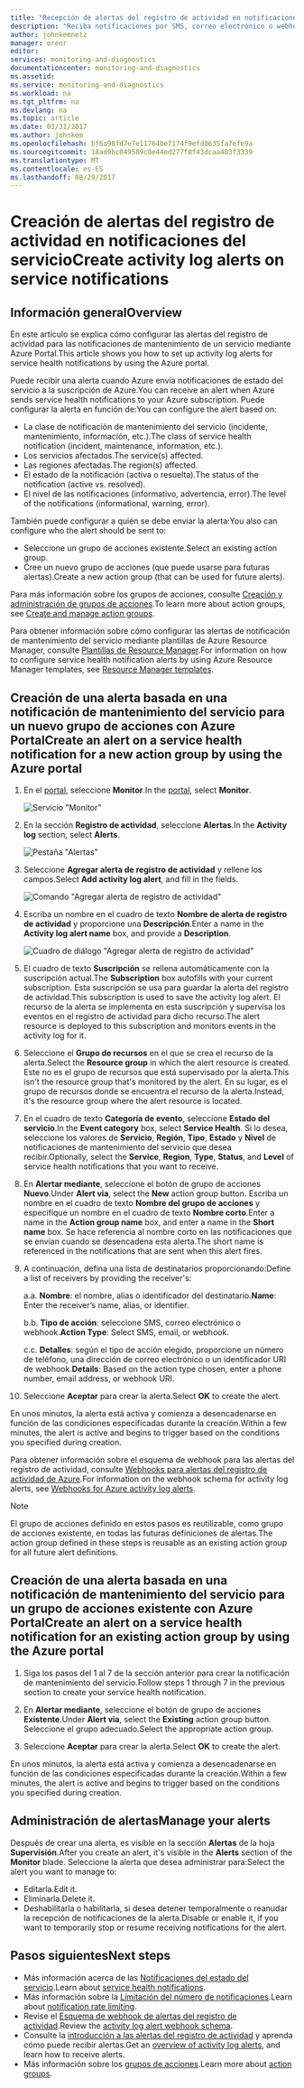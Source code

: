 ```yaml
---
title: "Recepción de alertas del registro de actividad en notificaciones del servicio | Microsoft Docs"
description: "Reciba notificaciones por SMS, correo electrónico o webhook cuando se produzcan eventos en el servicio de Azure."
author: johnkemnetz
manager: orenr
editor: 
services: monitoring-and-diagnostics
documentationcenter: monitoring-and-diagnostics
ms.assetid: 
ms.service: monitoring-and-diagnostics
ms.workload: na
ms.tgt_pltfrm: na
ms.devlang: na
ms.topic: article
ms.date: 03/31/2017
ms.author: johnkem
ms.openlocfilehash: bf6a98fd7e7e11764bef174f9efd0635fa7efe9a
ms.sourcegitcommit: 18ad9bc049589c8e44ed277f8f43dcaa483f3339
ms.translationtype: MT
ms.contentlocale: es-ES
ms.lasthandoff: 08/29/2017
---
```

# <a name="create-activity-log-alerts-on-service-notifications"></a><span data-ttu-id="46798-103">Creación de alertas del registro de actividad en notificaciones del servicio</span><span class="sxs-lookup"><span data-stu-id="46798-103">Create activity log alerts on service notifications</span></span>
## <a name="overview"></a><span data-ttu-id="46798-104">Información general</span><span class="sxs-lookup"><span data-stu-id="46798-104">Overview</span></span>
<span data-ttu-id="46798-105">En este artículo se explica cómo configurar las alertas del registro de actividad para las notificaciones de mantenimiento de un servicio mediante Azure Portal.</span><span class="sxs-lookup"><span data-stu-id="46798-105">This article shows you how to set up activity log alerts for service health notifications by using the Azure portal.</span></span>  

<span data-ttu-id="46798-106">Puede recibir una alerta cuando Azure envía notificaciones de estado del servicio a la suscripción de Azure.</span><span class="sxs-lookup"><span data-stu-id="46798-106">You can receive an alert when Azure sends service health notifications to your Azure subscription.</span></span> <span data-ttu-id="46798-107">Puede configurar la alerta en función de:</span><span class="sxs-lookup"><span data-stu-id="46798-107">You can configure the alert based on:</span></span>

- <span data-ttu-id="46798-108">La clase de notificación de mantenimiento del servicio (incidente, mantenimiento, información, etc.).</span><span class="sxs-lookup"><span data-stu-id="46798-108">The class of service health notification (incident, maintenance, information, etc.).</span></span>
- <span data-ttu-id="46798-109">Los servicios afectados.</span><span class="sxs-lookup"><span data-stu-id="46798-109">The service(s) affected.</span></span>
- <span data-ttu-id="46798-110">Las regiones afectadas.</span><span class="sxs-lookup"><span data-stu-id="46798-110">The region(s) affected.</span></span>
- <span data-ttu-id="46798-111">El estado de la notificación (activa o resuelta).</span><span class="sxs-lookup"><span data-stu-id="46798-111">The status of the notification (active vs. resolved).</span></span>
- <span data-ttu-id="46798-112">El nivel de las notificaciones (informativo, advertencia, error).</span><span class="sxs-lookup"><span data-stu-id="46798-112">The level of the notifications (informational, warning, error).</span></span>

<span data-ttu-id="46798-113">También puede configurar a quién se debe enviar la alerta:</span><span class="sxs-lookup"><span data-stu-id="46798-113">You also can configure who the alert should be sent to:</span></span>

- <span data-ttu-id="46798-114">Seleccione un grupo de acciones existente.</span><span class="sxs-lookup"><span data-stu-id="46798-114">Select an existing action group.</span></span>
- <span data-ttu-id="46798-115">Cree un nuevo grupo de acciones (que puede usarse para futuras alertas).</span><span class="sxs-lookup"><span data-stu-id="46798-115">Create a new action group (that can be used for future alerts).</span></span>

<span data-ttu-id="46798-116">Para más información sobre los grupos de acciones, consulte [Creación y administración de grupos de acciones](monitoring-action-groups.md).</span><span class="sxs-lookup"><span data-stu-id="46798-116">To learn more about action groups, see [Create and manage action groups](monitoring-action-groups.md).</span></span>

<span data-ttu-id="46798-117">Para obtener información sobre cómo configurar las alertas de notificación de mantenimiento del servicio mediante plantillas de Azure Resource Manager, consulte [Plantillas de Resource Manager](monitoring-create-activity-log-alerts-with-resource-manager-template.md).</span><span class="sxs-lookup"><span data-stu-id="46798-117">For information on how to configure service health notification alerts by using Azure Resource Manager templates, see [Resource Manager templates](monitoring-create-activity-log-alerts-with-resource-manager-template.md).</span></span>

## <a name="create-an-alert-on-a-service-health-notification-for-a-new-action-group-by-using-the-azure-portal"></a><span data-ttu-id="46798-118">Creación de una alerta basada en una notificación de mantenimiento del servicio para un nuevo grupo de acciones con Azure Portal</span><span class="sxs-lookup"><span data-stu-id="46798-118">Create an alert on a service health notification for a new action group by using the Azure portal</span></span>
1. <span data-ttu-id="46798-119">En el [portal](https://portal.azure.com), seleccione **Monitor**.</span><span class="sxs-lookup"><span data-stu-id="46798-119">In the [portal](https://portal.azure.com), select **Monitor**.</span></span>

    ![Servicio "Monitor"](./media/monitoring-activity-log-alerts-on-service-notifications/home-monitor.png)

2. <span data-ttu-id="46798-121">En la sección **Registro de actividad**, seleccione **Alertas**.</span><span class="sxs-lookup"><span data-stu-id="46798-121">In the **Activity log** section, select **Alerts**.</span></span>

    ![Pestaña "Alertas"](./media/monitoring-activity-log-alerts-on-service-notifications/alerts-blades.png)

3. <span data-ttu-id="46798-123">Seleccione **Agregar alerta de registro de actividad** y rellene los campos.</span><span class="sxs-lookup"><span data-stu-id="46798-123">Select **Add activity log alert**, and fill in the fields.</span></span>

    ![Comando "Agregar alerta de registro de actividad"](./media/monitoring-activity-log-alerts-on-service-notifications/add-activity-log-alert.png)

4. <span data-ttu-id="46798-125">Escriba un nombre en el cuadro de texto **Nombre de alerta de registro de actividad** y proporcione una **Descripción**.</span><span class="sxs-lookup"><span data-stu-id="46798-125">Enter a name in the **Activity log alert name** box, and provide a **Description**.</span></span>

    ![Cuadro de diálogo "Agregar alerta de registro de actividad"](./media/monitoring-activity-log-alerts-on-service-notifications/activity-log-alert-service-notification-new-action-group.png)

5. <span data-ttu-id="46798-127">El cuadro de texto **Suscripción** se rellena automáticamente con la suscripción actual.</span><span class="sxs-lookup"><span data-stu-id="46798-127">The **Subscription** box autofills with your current subscription.</span></span> <span data-ttu-id="46798-128">Esta suscripción se usa para guardar la alerta del registro de actividad.</span><span class="sxs-lookup"><span data-stu-id="46798-128">This subscription is used to save the activity log alert.</span></span> <span data-ttu-id="46798-129">El recurso de la alerta se implementa en esta suscripción y supervisa los eventos en el registro de actividad para dicho recurso.</span><span class="sxs-lookup"><span data-stu-id="46798-129">The alert resource is deployed to this subscription and monitors events in the activity log for it.</span></span>

6. <span data-ttu-id="46798-130">Seleccione el **Grupo de recursos** en el que se crea el recurso de la alerta.</span><span class="sxs-lookup"><span data-stu-id="46798-130">Select the **Resource group** in which the alert resource is created.</span></span> <span data-ttu-id="46798-131">Este no es el grupo de recursos que está supervisado por la alerta.</span><span class="sxs-lookup"><span data-stu-id="46798-131">This isn't the resource group that's monitored by the alert.</span></span> <span data-ttu-id="46798-132">En su lugar, es el grupo de recursos donde se encuentra el recurso de la alerta.</span><span class="sxs-lookup"><span data-stu-id="46798-132">Instead, it's the resource group where the alert resource is located.</span></span>

7. <span data-ttu-id="46798-133">En el cuadro de texto **Categoría de evento**, seleccione **Estado del servicio**.</span><span class="sxs-lookup"><span data-stu-id="46798-133">In the **Event category** box, select **Service Health**.</span></span> <span data-ttu-id="46798-134">Si lo desea, seleccione los valores de **Servicio**, **Región**, **Tipo**, **Estado** y **Nivel** de notificaciones de mantenimiento del servicio que desea recibir.</span><span class="sxs-lookup"><span data-stu-id="46798-134">Optionally, select the **Service**, **Region**, **Type**, **Status**, and **Level** of service health notifications that you want to receive.</span></span>

8. <span data-ttu-id="46798-135">En **Alertar mediante**, seleccione el botón de grupo de acciones **Nuevo**.</span><span class="sxs-lookup"><span data-stu-id="46798-135">Under **Alert via**, select the **New** action group button.</span></span> <span data-ttu-id="46798-136">Escriba un nombre en el cuadro de texto **Nombre del grupo de acciones** y especifique un nombre en el cuadro de texto **Nombre corto**.</span><span class="sxs-lookup"><span data-stu-id="46798-136">Enter a name in the **Action group name** box, and enter a name in the **Short name** box.</span></span> <span data-ttu-id="46798-137">Se hace referencia al nombre corto en las notificaciones que se envían cuando se desencadena esta alerta.</span><span class="sxs-lookup"><span data-stu-id="46798-137">The short name is referenced in the notifications that are sent when this alert fires.</span></span>

9. <span data-ttu-id="46798-138">A continuación, defina una lista de destinatarios proporcionando:</span><span class="sxs-lookup"><span data-stu-id="46798-138">Define a list of receivers by providing the receiver's:</span></span>

    <span data-ttu-id="46798-139">a.</span><span class="sxs-lookup"><span data-stu-id="46798-139">a.</span></span> <span data-ttu-id="46798-140">**Nombre**: el nombre, alias o identificador del destinatario.</span><span class="sxs-lookup"><span data-stu-id="46798-140">**Name**: Enter the receiver’s name, alias, or identifier.</span></span>

    <span data-ttu-id="46798-141">b.</span><span class="sxs-lookup"><span data-stu-id="46798-141">b.</span></span> <span data-ttu-id="46798-142">**Tipo de acción**: seleccione SMS, correo electrónico o webhook.</span><span class="sxs-lookup"><span data-stu-id="46798-142">**Action Type**: Select SMS, email, or webhook.</span></span>

    <span data-ttu-id="46798-143">c.</span><span class="sxs-lookup"><span data-stu-id="46798-143">c.</span></span> <span data-ttu-id="46798-144">**Detalles**: según el tipo de acción elegido, proporcione un número de teléfono, una dirección de correo electrónico o un identificador URI de webhook.</span><span class="sxs-lookup"><span data-stu-id="46798-144">**Details**: Based on the action type chosen, enter a phone number, email address, or webhook URI.</span></span>

10. <span data-ttu-id="46798-145">Seleccione **Aceptar** para crear la alerta.</span><span class="sxs-lookup"><span data-stu-id="46798-145">Select **OK** to create the alert.</span></span>

<span data-ttu-id="46798-146">En unos minutos, la alerta está activa y comienza a desencadenarse en función de las condiciones especificadas durante la creación.</span><span class="sxs-lookup"><span data-stu-id="46798-146">Within a few minutes, the alert is active and begins to trigger based on the conditions you specified during creation.</span></span>

<span data-ttu-id="46798-147">Para obtener información sobre el esquema de webhook para las alertas del registro de actividad, consulte [Webhooks para alertas del registro de actividad de Azure](monitoring-activity-log-alerts-webhook.md).</span><span class="sxs-lookup"><span data-stu-id="46798-147">For information on the webhook schema for activity log alerts, see [Webhooks for Azure activity log alerts](monitoring-activity-log-alerts-webhook.md).</span></span>

>[!NOTE]
><span data-ttu-id="46798-148">El grupo de acciones definido en estos pasos es reutilizable, como grupo de acciones existente, en todas las futuras definiciones de alertas.</span><span class="sxs-lookup"><span data-stu-id="46798-148">The action group defined in these steps is reusable as an existing action group for all future alert definitions.</span></span>
>
>

## <a name="create-an-alert-on-a-service-health-notification-for-an-existing-action-group-by-using-the-azure-portal"></a><span data-ttu-id="46798-149">Creación de una alerta basada en una notificación de mantenimiento del servicio para un grupo de acciones existente con Azure Portal</span><span class="sxs-lookup"><span data-stu-id="46798-149">Create an alert on a service health notification for an existing action group by using the Azure portal</span></span>

1. <span data-ttu-id="46798-150">Siga los pasos del 1 al 7 de la sección anterior para crear la notificación de mantenimiento del servicio.</span><span class="sxs-lookup"><span data-stu-id="46798-150">Follow steps 1 through 7 in the previous section to create your service health notification.</span></span> 

2. <span data-ttu-id="46798-151">En **Alertar mediante**, seleccione el botón de grupo de acciones **Existente**.</span><span class="sxs-lookup"><span data-stu-id="46798-151">Under **Alert via**, select the **Existing** action group button.</span></span> <span data-ttu-id="46798-152">Seleccione el grupo adecuado.</span><span class="sxs-lookup"><span data-stu-id="46798-152">Select the appropriate action group.</span></span>

3. <span data-ttu-id="46798-153">Seleccione **Aceptar** para crear la alerta.</span><span class="sxs-lookup"><span data-stu-id="46798-153">Select **OK** to create the alert.</span></span>

<span data-ttu-id="46798-154">En unos minutos, la alerta está activa y comienza a desencadenarse en función de las condiciones especificadas durante la creación.</span><span class="sxs-lookup"><span data-stu-id="46798-154">Within a few minutes, the alert is active and begins to trigger based on the conditions you specified during creation.</span></span>

## <a name="manage-your-alerts"></a><span data-ttu-id="46798-155">Administración de alertas</span><span class="sxs-lookup"><span data-stu-id="46798-155">Manage your alerts</span></span>

<span data-ttu-id="46798-156">Después de crear una alerta, es visible en la sección **Alertas** de la hoja **Supervisión**.</span><span class="sxs-lookup"><span data-stu-id="46798-156">After you create an alert, it's visible in the **Alerts** section of the **Monitor** blade.</span></span> <span data-ttu-id="46798-157">Seleccione la alerta que desea administrar para:</span><span class="sxs-lookup"><span data-stu-id="46798-157">Select the alert you want to manage to:</span></span>

* <span data-ttu-id="46798-158">Editarla.</span><span class="sxs-lookup"><span data-stu-id="46798-158">Edit it.</span></span>
* <span data-ttu-id="46798-159">Eliminarla.</span><span class="sxs-lookup"><span data-stu-id="46798-159">Delete it.</span></span>
* <span data-ttu-id="46798-160">Deshabilitarla o habilitarla, si desea detener temporalmente o reanudar la recepción de notificaciones de la alerta.</span><span class="sxs-lookup"><span data-stu-id="46798-160">Disable or enable it, if you want to temporarily stop or resume receiving notifications for the alert.</span></span>

## <a name="next-steps"></a><span data-ttu-id="46798-161">Pasos siguientes</span><span class="sxs-lookup"><span data-stu-id="46798-161">Next steps</span></span>
- <span data-ttu-id="46798-162">Más información acerca de las [Notificaciones del estado del servicio](monitoring-service-notifications.md).</span><span class="sxs-lookup"><span data-stu-id="46798-162">Learn about [service health notifications](monitoring-service-notifications.md).</span></span>
- <span data-ttu-id="46798-163">Más información sobre la [Limitación del número de notificaciones](monitoring-alerts-rate-limiting.md).</span><span class="sxs-lookup"><span data-stu-id="46798-163">Learn about [notification rate limiting](monitoring-alerts-rate-limiting.md).</span></span>
- <span data-ttu-id="46798-164">Revise el [Esquema de webhook de alertas del registro de actividad](monitoring-activity-log-alerts-webhook.md).</span><span class="sxs-lookup"><span data-stu-id="46798-164">Review the [activity log alert webhook schema](monitoring-activity-log-alerts-webhook.md).</span></span>
- <span data-ttu-id="46798-165">Consulte la [introducción a las alertas del registro de actividad](monitoring-overview-alerts.md) y aprenda cómo puede recibir alertas.</span><span class="sxs-lookup"><span data-stu-id="46798-165">Get an [overview of activity log alerts](monitoring-overview-alerts.md), and learn how to receive alerts.</span></span> 
- <span data-ttu-id="46798-166">Más información sobre los [grupos de acciones](monitoring-action-groups.md).</span><span class="sxs-lookup"><span data-stu-id="46798-166">Learn more about [action groups](monitoring-action-groups.md).</span></span>
